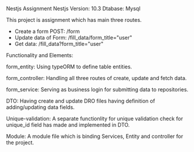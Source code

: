 Nestjs Assignment
Nestjs Version: 10.3
Dtabase: Mysql

This project is assignment which has main three routes.
 - Create a form POST: /form
 - Update data of Form: /fill_data/form_title="user"
 - Get data: /fill_data?form_title="user"

Functionality and Elements:

form_entity: Using typeORM to define table entities.

form_controller:  Handling all three routes of create, update and fetch data.

form_service: Serving as business login for submitting data to repositories.

DTO: Having create and update DRO files having definition of adding/updating data fields.

Unique-validation: A separate functionlity for unique validation check for unique_id field has made and implemented in DTO.

Module: A module file which is binding Services, Entity and controller for the project.




   
   

